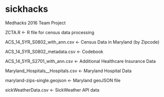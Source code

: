 # sickhacks
Medhacks 2016 Team Project

ZCTA.R <- R file for census data processing

ACS_14_5YR_S0802_with_ann.csv <- Census Data in Maryland (by Zipcode)

ACS_14_5YR_S0802_metadata.csv <- Codebook

ACS_14_5YR_S2701_with_ann.csv <- Additional Healthcare Insurance Data

Maryland_Hospitals__Hospitals.csv <- Maryland Hospital Data

maryland-zips-single.geojson <- Maryland geoJSON file

sickWeatherData.csv <- SickWeather API data
